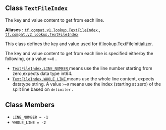

## Class  `TextFileIndex` 
The key and value content to get from each line.

**Aliases** : [ `tf.compat.v1.lookup.TextFileIndex` ](/api_docs/python/tf/lookup/TextFileIndex), [ `tf.compat.v2.lookup.TextFileIndex` ](/api_docs/python/tf/lookup/TextFileIndex)

This class defines the key and value used for tf.lookup.TextFileInitializer.

The key and value content to get from each line is specified eitherby the following, or a value  `>=0` .

- [ `TextFileIndex.LINE_NUMBER` ](https://tensorflow.google.cn/api_docs/python/tf/lookup/TextFileIndex#LINE_NUMBER) means use the line number starting from zero,expects data type int64.
- [ `TextFileIndex.WHOLE_LINE` ](https://tensorflow.google.cn/api_docs/python/tf/lookup/TextFileIndex#WHOLE_LINE) means use the whole line content, expects datatype string.
A value  `>=0`  means use the index (starting at zero) of the split line based    on  `delimiter` .

## Class Members
-  `LINE_NUMBER = -1`  []()
-  `WHOLE_LINE = -2`  []()
